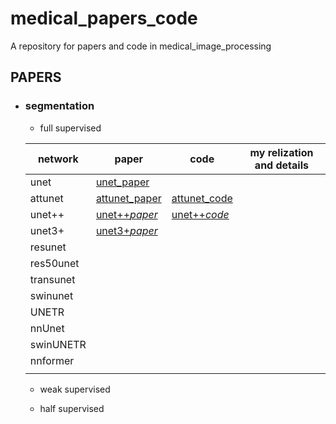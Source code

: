 # medical_papers_code

A repository for papers and code in medical_image_processing 

## **PAPERS**

* ### **segmentation**
  
  * full supervised
  
  | network   | paper                                             | code                                                                   | my relization and details |
  | --------- | ------------------------------------------------- | ---------------------------------------------------------------------- | ------------------------- |
  | unet      | [unet_paper](https://arxiv.org/abs/1505.04597)    |                                                                        |                           |
  | attunet   | [attunet_paper](https://arxiv.org/abs/1804.03999) | [attunet_code](https://github.com/ozan-oktay/Attention-Gated-Networks) |                           |
  | unet++    | [unet++_paper_](https://arxiv.org/abs/1807.10165) | [unet++_code_](https://github.com/zhixuhao/unet)                       |                           |
  | unet3+    | [unet3+_paper_](https://arxiv.org/abs/2004.08790) |                                                                        |                           |
  | resunet   |                                                   |                                                                        |                           |
  | res50unet |                                                   |                                                                        |                           |
  | transunet |                                                   |                                                                        |                           |
  | swinunet  |                                                   |                                                                        |                           |
  | UNETR     |                                                   |                                                                        |                           |
  | nnUnet    |                                                   |                                                                        |                           |
  | swinUNETR |                                                   |                                                                        |                           |
  | nnformer  |                                                   |                                                                        |                           |
  |           |                                                   |                                                                        |                           |
  
  * weak supervised
    
    
  
  * half supervised
